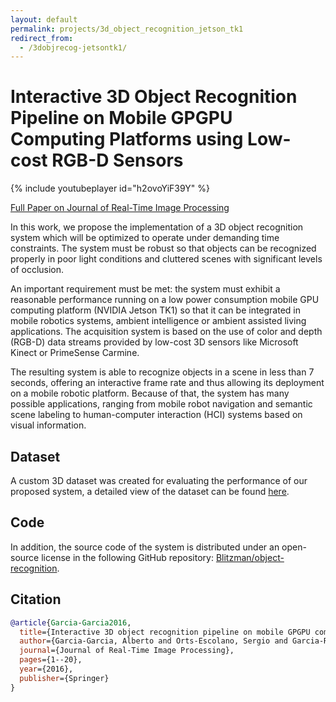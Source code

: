 ```yaml
---
layout: default
permalink: projects/3d_object_recognition_jetson_tk1
redirect_from:
  - /3dobjrecog-jetsontk1/
---
```


# Interactive 3D Object Recognition Pipeline on Mobile GPGPU Computing Platforms using Low-cost RGB-D Sensors

{% include youtubeplayer id="h2ovoYiF39Y" %}

[Full Paper on Journal of Real-Time Image Processing](https://link.springer.com/article/10.1007/s11554-016-0607-x)

In this work, we propose the implementation of a 3D object recognition system which will be optimized to operate under demanding time constraints. The system must be robust so that objects can be recognized properly in poor light conditions and cluttered scenes with significant levels of occlusion.

An important requirement must be met: the system must exhibit a reasonable performance running on a low power consumption mobile GPU computing platform (NVIDIA Jetson TK1) so that it can be integrated in mobile robotics systems, ambient intelligence or ambient assisted living applications. The acquisition system is based on the use of color and depth (RGB-D) data streams provided by low-cost 3D sensors like Microsoft Kinect or PrimeSense Carmine.

The resulting system is able to recognize objects in a scene in less than 7 seconds, offering an interactive frame rate and thus allowing its deployment on a mobile robotic platform. Because of that, the system has many possible applications, ranging from mobile robot navigation and semantic scene labeling to human-computer interaction (HCI) systems based on visual information.

## Dataset

A custom 3D dataset was created for evaluating the performance of our proposed system, a detailed view of the dataset can be found [here](/projects/multisensor_dataset).

## Code

In addition, the source code of the system is distributed under an open-source license in the following GitHub repository: [Blitzman/object-recognition](https://github.com/Blitzman/object-recognition).

## Citation

```bibtex
@article{Garcia-Garcia2016,
  title={Interactive 3D object recognition pipeline on mobile GPGPU computing platforms using low-cost RGB-D sensors},
  author={Garcia-Garcia, Alberto and Orts-Escolano, Sergio and Garcia-Rodriguez, Jose and Cazorla, Miguel},
  journal={Journal of Real-Time Image Processing},
  pages={1--20},
  year={2016},
  publisher={Springer}
}
```

